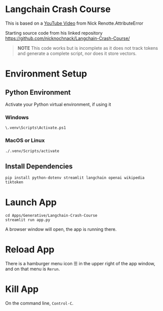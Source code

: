 # Langchain Crash Course

This is based on a [YouTube Video](https://www.youtube.com/watch?v=MlK6SIjcjE8) from Nick Renotte.AttributeError

Starting source code from his linked repository https://github.com/nicknochnack/Langchain-Crash-Course/

> **NOTE**
> This code works but is incomplete as it does not track tokens and generate a complete script, nor does it store vectors.


# Environment Setup
## Python Environment
Activate your Python virtual environment, if using it
### Windows
```
\.venv\Scripts\Activate.ps1
```
### MacOS or Linux
```
./.venv/Scripts/activate
```

## Install Dependencies
```
pip install python-dotenv streamlit langchain openai wikipedia tiktoken
```

# Launch App
```
cd Apps/Generative/Langchain-Crash-Course
streamlit run app.py
```
A browser window will open, the app is running there.

# Reload App
There is a hamburger menu icon ☰ in the upper right of the app window, and on that menu is `Rerun`.

# Kill App
On the command line, `Control-C`.
